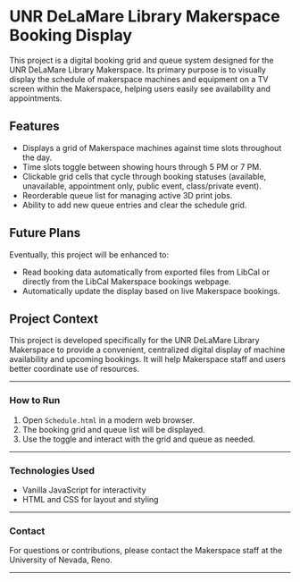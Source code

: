 # UNR DeLaMare Library Makerspace Booking Display

This project is a digital booking grid and queue system designed for the UNR DeLaMare Library Makerspace. Its primary purpose is to visually display the schedule of makerspace machines and equipment on a TV screen within the Makerspace, helping users easily see availability and appointments.

## Features
- Displays a grid of Makerspace machines against time slots throughout the day.
- Time slots toggle between showing hours through 5 PM or 7 PM.
- Clickable grid cells that cycle through booking statuses (available, unavailable, appointment only, public event, class/private event).
- Reorderable queue list for managing active 3D print jobs.
- Ability to add new queue entries and clear the schedule grid.

## Future Plans
Eventually, this project will be enhanced to:
- Read booking data automatically from exported files from LibCal or directly from the LibCal Makerspace bookings webpage.
- Automatically update the display based on live Makerspace bookings.

## Project Context
This project is developed specifically for the UNR DeLaMare Library Makerspace to provide a convenient, centralized digital display of machine availability and upcoming bookings. It will help Makerspace staff and users better coordinate use of resources.

---

### How to Run
1. Open `Schedule.html` in a modern web browser.
2. The booking grid and queue list will be displayed.
3. Use the toggle and interact with the grid and queue as needed.

---

### Technologies Used
- Vanilla JavaScript for interactivity
- HTML and CSS for layout and styling

---

### Contact
For questions or contributions, please contact the Makerspace staff at the University of Nevada, Reno.

---
